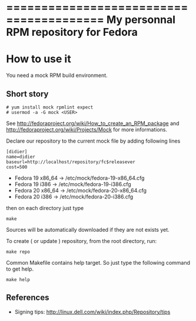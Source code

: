 ========================================
 My personnal RPM repository for Fedora
========================================

How to use it
=============

You need a mock RPM build environment.

Short story
-----------

    # yum install mock rpmlint expect
    # usermod -a -G mock <USER>

See http://fedoraproject.org/wiki/How_to_create_an_RPM_package and http://fedoraproject.org/wiki/Projects/Mock for more informations.

Declare our repository to the current mock file by adding following lines

    [didier]
    name=didier
    baseurl=http://localhost/repository/fc$releasever
    cost=500

*  Fedora 19 x86_64 -> /etc/mock/fedora-19-x86_64.cfg
*  Fedora 19 i386 -> /etc/mock/fedora-19-i386.cfg
*  Fedora 20 x86_64 -> /etc/mock/fedora-20-x86_64.cfg
*  Fedora 20 i386 -> /etc/mock/fedora-20-i386.cfg

then on each directory just type

    make

Sources will be automatically downloaded if they are not exists yet.

To create ( or update ) repository, from the root directory, run:

    make repo

Common Makefile contains help target. So just type the following command to get help.

    make help
    
References
----------

* Signing tips: http://linux.dell.com/wiki/index.php/Repository/tips
